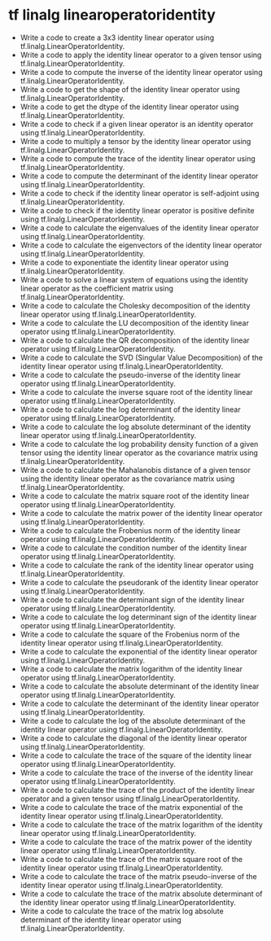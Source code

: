 # tf linalg linearoperatoridentity

- Write a code to create a 3x3 identity linear operator using tf.linalg.LinearOperatorIdentity.
- Write a code to apply the identity linear operator to a given tensor using tf.linalg.LinearOperatorIdentity.
- Write a code to compute the inverse of the identity linear operator using tf.linalg.LinearOperatorIdentity.
- Write a code to get the shape of the identity linear operator using tf.linalg.LinearOperatorIdentity.
- Write a code to get the dtype of the identity linear operator using tf.linalg.LinearOperatorIdentity.
- Write a code to check if a given linear operator is an identity operator using tf.linalg.LinearOperatorIdentity.
- Write a code to multiply a tensor by the identity linear operator using tf.linalg.LinearOperatorIdentity.
- Write a code to compute the trace of the identity linear operator using tf.linalg.LinearOperatorIdentity.
- Write a code to compute the determinant of the identity linear operator using tf.linalg.LinearOperatorIdentity.
- Write a code to check if the identity linear operator is self-adjoint using tf.linalg.LinearOperatorIdentity.
- Write a code to check if the identity linear operator is positive definite using tf.linalg.LinearOperatorIdentity.
- Write a code to calculate the eigenvalues of the identity linear operator using tf.linalg.LinearOperatorIdentity.
- Write a code to calculate the eigenvectors of the identity linear operator using tf.linalg.LinearOperatorIdentity.
- Write a code to exponentiate the identity linear operator using tf.linalg.LinearOperatorIdentity.
- Write a code to solve a linear system of equations using the identity linear operator as the coefficient matrix using tf.linalg.LinearOperatorIdentity.
- Write a code to calculate the Cholesky decomposition of the identity linear operator using tf.linalg.LinearOperatorIdentity.
- Write a code to calculate the LU decomposition of the identity linear operator using tf.linalg.LinearOperatorIdentity.
- Write a code to calculate the QR decomposition of the identity linear operator using tf.linalg.LinearOperatorIdentity.
- Write a code to calculate the SVD (Singular Value Decomposition) of the identity linear operator using tf.linalg.LinearOperatorIdentity.
- Write a code to calculate the pseudo-inverse of the identity linear operator using tf.linalg.LinearOperatorIdentity.
- Write a code to calculate the inverse square root of the identity linear operator using tf.linalg.LinearOperatorIdentity.
- Write a code to calculate the log determinant of the identity linear operator using tf.linalg.LinearOperatorIdentity.
- Write a code to calculate the log absolute determinant of the identity linear operator using tf.linalg.LinearOperatorIdentity.
- Write a code to calculate the log probability density function of a given tensor using the identity linear operator as the covariance matrix using tf.linalg.LinearOperatorIdentity.
- Write a code to calculate the Mahalanobis distance of a given tensor using the identity linear operator as the covariance matrix using tf.linalg.LinearOperatorIdentity.
- Write a code to calculate the matrix square root of the identity linear operator using tf.linalg.LinearOperatorIdentity.
- Write a code to calculate the matrix power of the identity linear operator using tf.linalg.LinearOperatorIdentity.
- Write a code to calculate the Frobenius norm of the identity linear operator using tf.linalg.LinearOperatorIdentity.
- Write a code to calculate the condition number of the identity linear operator using tf.linalg.LinearOperatorIdentity.
- Write a code to calculate the rank of the identity linear operator using tf.linalg.LinearOperatorIdentity.
- Write a code to calculate the pseudorank of the identity linear operator using tf.linalg.LinearOperatorIdentity.
- Write a code to calculate the determinant sign of the identity linear operator using tf.linalg.LinearOperatorIdentity.
- Write a code to calculate the log determinant sign of the identity linear operator using tf.linalg.LinearOperatorIdentity.
- Write a code to calculate the square of the Frobenius norm of the identity linear operator using tf.linalg.LinearOperatorIdentity.
- Write a code to calculate the exponential of the identity linear operator using tf.linalg.LinearOperatorIdentity.
- Write a code to calculate the matrix logarithm of the identity linear operator using tf.linalg.LinearOperatorIdentity.
- Write a code to calculate the absolute determinant of the identity linear operator using tf.linalg.LinearOperatorIdentity.
- Write a code to calculate the determinant of the identity linear operator using tf.linalg.LinearOperatorIdentity.
- Write a code to calculate the log of the absolute determinant of the identity linear operator using tf.linalg.LinearOperatorIdentity.
- Write a code to calculate the diagonal of the identity linear operator using tf.linalg.LinearOperatorIdentity.
- Write a code to calculate the trace of the square of the identity linear operator using tf.linalg.LinearOperatorIdentity.
- Write a code to calculate the trace of the inverse of the identity linear operator using tf.linalg.LinearOperatorIdentity.
- Write a code to calculate the trace of the product of the identity linear operator and a given tensor using tf.linalg.LinearOperatorIdentity.
- Write a code to calculate the trace of the matrix exponential of the identity linear operator using tf.linalg.LinearOperatorIdentity.
- Write a code to calculate the trace of the matrix logarithm of the identity linear operator using tf.linalg.LinearOperatorIdentity.
- Write a code to calculate the trace of the matrix power of the identity linear operator using tf.linalg.LinearOperatorIdentity.
- Write a code to calculate the trace of the matrix square root of the identity linear operator using tf.linalg.LinearOperatorIdentity.
- Write a code to calculate the trace of the matrix pseudo-inverse of the identity linear operator using tf.linalg.LinearOperatorIdentity.
- Write a code to calculate the trace of the matrix absolute determinant of the identity linear operator using tf.linalg.LinearOperatorIdentity.
- Write a code to calculate the trace of the matrix log absolute determinant of the identity linear operator using tf.linalg.LinearOperatorIdentity.